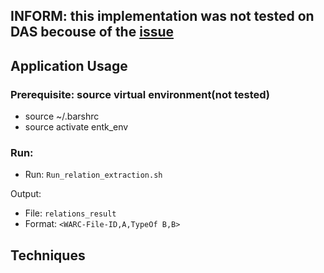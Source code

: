 ## INFORM: this implementation was not tested on DAS becouse of the [issue](https://canvas.vu.nl/courses/36660/discussion_topics/117109)
## Application Usage
### Prerequisite: source virtual environment(not tested)
- source ~/.barshrc
- source activate entk_env
### Run:

- Run: `Run_relation_extraction.sh`

Output:

- File: `relations_result`
- Format: `<WARC-File-ID,A,TypeOf B,B>`
## Techniques
